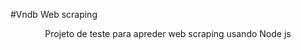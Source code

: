 #Vndb Web scraping

<p align="center">Projeto de teste para apreder web scraping usando Node js</p>

